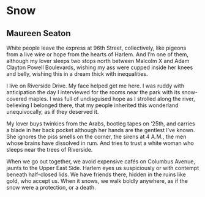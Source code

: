 # Snow
## Maureen Seaton
White people leave the express
at 96th Street, collectively,
like pigeons from a live wire
or hope from the hearts of Harlem.
And I’m one of them, although
my lover sleeps two stops north between
Malcolm X and Adam Clayton Powell
Boulevards, wishing my ass
were cupped inside her knees and belly,
wishing this in a dream thick
with inequalities.

I live on Riverside Drive. My face
helped get me here. I was
ruddy with anticipation the day
I interviewed for the rooms
near the park with its
snow-covered maples. I was full
of undisguised hope as I
strolled along the river, believing
I belonged there, that my people
inherited this wonderland
unequivocally, as if they deserved it.

My lover buys twinkies from the Arabs,
bootleg tapes on ‘25th,
and carries a blade in her back
pocket although her hands
are the gentlest I’ve known.
She ignores the piss smells
on the corner, the sirens
at 4 A.M., the men whose brains
have dissolved in rum. And tries
to trust a white woman who
sleeps near the trees of Riverside.

When we go out together,
we avoid expensive
cafés on Columbus Avenue, jaunts
to the Upper East Side. Harlem
eyes us suspiciously or with
contempt beneath half-closed lids.
We have friends there,
hidden in the ruins like gold, who
accept us. When it snows,
we walk boldly anywhere, as if the snow
were a protection, or a death.